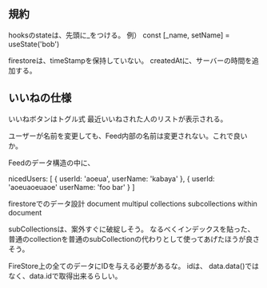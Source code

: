 ## 規約
hooksのstateは、先頭に_をつける。
例） const [_name, setName] = useState('bob')

firestoreは、timeStampを保持していない。
createdAtに、サーバーの時間を追加する。


## いいねの仕様
いいねボタンはトグル式
最近いいねされた人のリストが表示される。

ユーザーが名前を変更しても、Feed内部の名前は変更されない。これで良いか。

Feedのデータ構造の中に、

nicedUsers: [
  {
    userId: 'aoeua',
    userName: 'kabaya'
  },
  {
    userId: 'aoeuaoeuaoe'
    userName: 'foo bar'
  }
]

firestoreでのデータ設計
document
multipul collections
subcollections within document


subCollectionsは、案外すぐに破綻しそう。
なるべくインデックスを貼った、普通のcollectionを普通のsubCollectionの代わりとして使ってあげたほうが良さそう。

FireStore上の全てのデータにIDを与える必要があるな。
idは、
data.data()ではなく、data.idで取得出来るらしい。